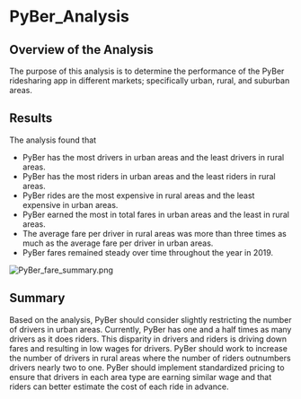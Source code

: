 # PyBer_Analysis
## Overview of the Analysis
The purpose of this analysis is to determine the performance of the PyBer ridesharing app in different markets; specifically urban, rural, and suburban areas. 

## Results
The analysis found that
-	PyBer has the most drivers in urban areas and the least drivers in rural areas.
-	PyBer has the most riders in urban areas and the least riders in rural areas.
-	PyBer rides are the most expensive in rural areas and the least expensive in urban areas.
-	PyBer earned the most in total fares in urban areas and the least in rural areas. 
-	The average fare per driver in rural areas was more than three times as much as the average fare per driver in urban areas. 
-	PyBer fares remained steady over time throughout the year in 2019. 

![PyBer_fare_summary.png](https://github.com/Emmagrace878/PyBer_Analysis/blob/main/analysis/PyBer_fare_summary.png)

## Summary
Based on the analysis, PyBer should consider slightly restricting the number of drivers in urban areas. Currently, PyBer has one and a half times as many drivers as it does riders. This disparity in drivers and riders is driving down fares and resulting in low wages for drivers. PyBer should work to increase the number of drivers in rural areas where the number of riders outnumbers drivers nearly two to one. PyBer should implement standardized pricing to ensure that drivers in each area type are earning similar wage and that riders can better estimate the cost of each ride in advance. 

